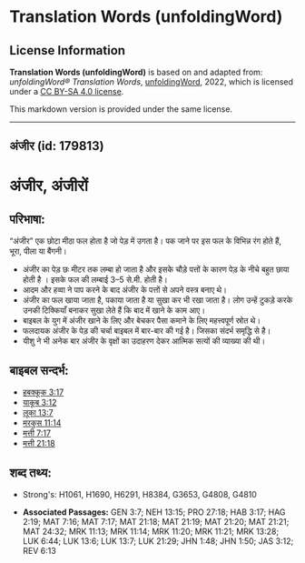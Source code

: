 # Translation Words (unfoldingWord)

## License Information

**Translation Words (unfoldingWord)** is based on and adapted from: _unfoldingWord® Translation Words_, [unfoldingWord](https://unfoldingword.org/utw), 2022, which is licensed under a [CC BY-SA 4.0 license](https://creativecommons.org/licenses/by-sa/4.0/legalcode.en).

This markdown version is provided under the same license.



--------------------------------

## अंजीर (id: 179813)

अंजीर, अंजीरों
==============

परिभाषा:
--------

“अंजीर” एक छोटा मीठा फल होता है जो पेड़ में उगता है। पक जाने पर इस फल के विभिन्न रंग होते हैं, भूरा, पीला या बैंगनी।

* अंजीर का पेड़ छः मीटर तक लम्बा हो जाता है और इसके चौड़े पत्तों के कारण पेड़ के नीचे बहुत छाया होती है । इसके फल की लम्बाई 3–5 से.मी. होती है।
* आदम और हव्वा ने पाप करने के बाद अंजीर के पत्तों से अपने वस्त्र बनाए थे।
* अंजीर का फल खाया जाता है, पकाया जाता है या सुखा कर भी रखा जाता है। लोग उन्हें टुकड़े करके उनकी टिक्कियाँ बनाकर सुखा लेते हैं कि बाद में खाने के काम आए।
* बाइबल के युग में अंजीर खाने के लिए और बेचकर पैसा कमाने के लिए महत्त्वपूर्ण स्रोत थे।
* फलदायक अंजीर के पेड़ की चर्चा बाइबल में बार\-बार की गई है। जिसका संदर्भ समृद्धि से है।
* यीशु ने भी अनेक बार अंजीर के वृक्षों का उदाहरण देकर आत्मिक सत्यों की व्याख्या की थी।

बाइबल सन्दर्भ:
--------------

* [हबक्कूक 3:17](https://ref.ly/Hab3:17)
* [याकूब 3:12](https://ref.ly/Jas3:12)
* [लूका 13:7](https://ref.ly/Luke13:7)
* [मरकुस 11:14](https://ref.ly/Mark11:14)
* [मत्ती 7:17](https://ref.ly/Matt7:17)
* [मत्ती 21:18](https://ref.ly/Matt21:18)

शब्द तथ्य:
----------

* Strong's: H1061, H1690, H6291, H8384, G3653, G4808, G4810

* **Associated Passages:** GEN 3:7; NEH 13:15; PRO 27:18; HAB 3:17; HAG 2:19; MAT 7:16; MAT 7:17; MAT 21:18; MAT 21:19; MAT 21:20; MAT 21:21; MAT 24:32; MRK 11:13; MRK 11:14; MRK 11:20; MRK 11:21; MRK 13:28; LUK 6:44; LUK 13:6; LUK 13:7; LUK 21:29; JHN 1:48; JHN 1:50; JAS 3:12; REV 6:13

